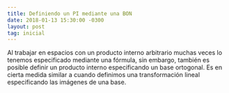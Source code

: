 ```yaml
---
title: Definiendo un PI mediante una BON
date: 2018-01-13 15:30:00 -0300
layout: post
tag: inicial
---
```


Al trabajar en espacios con un producto interno arbitrario muchas veces lo tenemos especificado mediante una fórmula, sin embargo, también es posible definir un producto interno especificando un base ortogonal. Es en cierta medida similar a cuando definimos una transformación lineal especificando las imágenes de una base.
